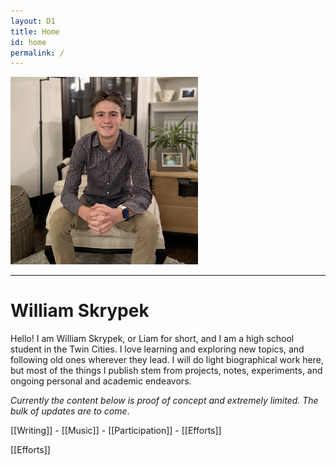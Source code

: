 ```yaml
---
layout: D1
title: Home
id: home
permalink: /
---
```


<img src="/assets/IMG_3076.jpeg" alt="Me" width="300" style="margin-top: 0;" />


---
# William Skrypek

Hello! I am William Skrypek, or Liam for short, and I am a high school student in the Twin Cities. I love learning and exploring new topics, and following old ones wherever they lead. I will do light biographical work here, but most of the things I publish stem from projects, notes, experiments, and ongoing personal and academic endeavors. 

*Currently the content below is proof of concept and extremely limited. The bulk of updates are to come*.

> <div style="text-align: center;">
   [[Writing]] - [[Music]] - [[Participation]] - [[Efforts]] </div>

[[Efforts]]